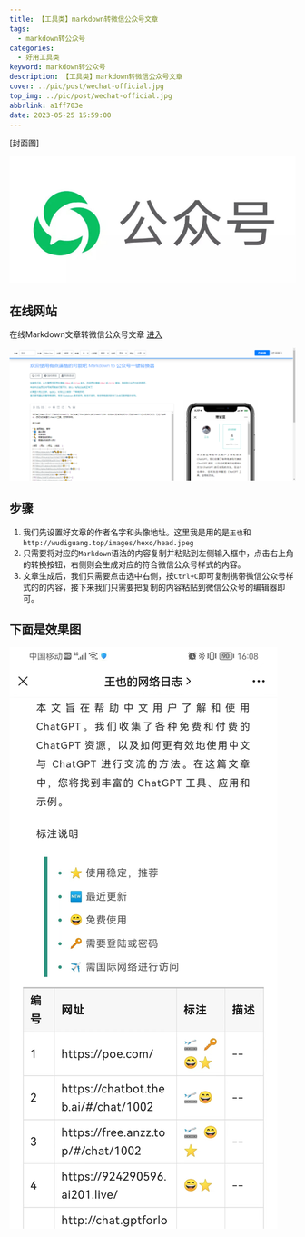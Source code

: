 ```yaml
---
title: 【工具类】markdown转微信公众号文章
tags:
  - markdown转公众号
categories:
  - 好用工具类
keyword: markdown转公众号
description: 【工具类】markdown转微信公众号文章
cover: ../pic/post/wechat-official.jpg
top_img: ../pic/post/wechat-official.jpg
abbrlink: a1ff703e
date: 2023-05-25 15:59:00
---
```


[封面图]

![封面图](../pic/post/wechat-official.jpg)

## 在线网站
在线Markdown文章转微信公众号文章 [进入](https://knb.im/mp/)

![](../pic/post/markdown-wechat-editor.png)

## 步骤

1. 我们先设置好文章的作者名字和头像地址。这里我是用的是`王也`和`http://wudiguang.top/images/hexo/head.jpeg`
2. 只需要将对应的`Markdown`语法的内容复制并粘贴到左侧输入框中，点击右上角的转换按钮，右侧则会生成对应的符合微信公众号样式的内容。
3. 文章生成后，我们只需要点击选中右侧，按`Ctrl+C`即可复制携带微信公众号样式的的内容，接下来我们只需要把复制的内容粘贴到微信公众号的编辑器即可。


## 下面是效果图
![](../pic/post/wechat-editor-result.jpg)